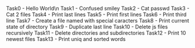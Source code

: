 Task0 - Hello World\n
Task1 - Confused smiley
Task2 - Cat passwd
Task3 - Cat 2 files
Task4 - Print last lines
Task5 - Print first lines
Task6 - Print third line
Task7 - Create a file named with special caracters
Task8 - Print current state of directory 
Task9 - Duplicate last line
Task10 - Delete js files recursively
Task11 - Delete directories and subdirectories
Task12 - Print 10 newest files
Task13 - Print uniq and sorted words 
